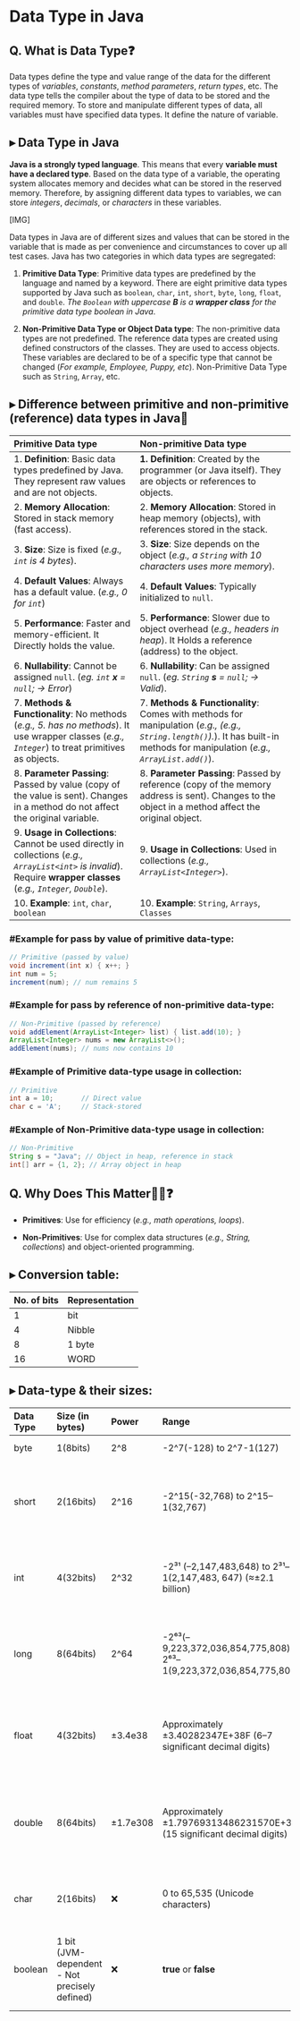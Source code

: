 # Data Type in Java

## Q. What is Data Type❓
Data types define the type and value range of the data for the different types of *variables*, *constants*, *method parameters*, *return types*, etc. The data type tells the compiler about the type of data to be stored and the required memory. To store and manipulate different types of data, all variables must have specified data types. It define the nature of variable.


## ▸ Data Type in Java 
**Java is a strongly typed language**. This means that every **variable must have a declared type**. Based on the data type of a variable, the operating system allocates memory and decides what can be stored in the reserved memory. Therefore, by assigning different data types to variables, we can store *integers*, *decimals*, or *characters* in these variables.

[IMG]

Data types in Java are of different sizes and values that can be stored in the variable that is made as per convenience and circumstances to cover up all test cases. Java has two categories in which data types are segregated:

1. **Primitive Data Type**: Primitive data types are predefined by the language and named by a keyword. There are eight primitive data types supported by Java such as `boolean`, `char`, `int`, `short`, `byte`, `long`, `float`, and `double`. *The `Boolean` with uppercase **B** is a **wrapper class** for the primitive data type boolean in Java*.

2. **Non-Primitive Data Type or Object Data type**: The non-primitive data types are not predefined. The reference data types are created using defined constructors of the classes. They are used to access objects. These variables are declared to be of a specific type that cannot be changed (*For example, Employee, Puppy, etc*). Non-Primitive Data Type such as `String`, `Array`, etc.


## ▸  Difference between **primitive** and **non-primitive** (reference) data types in Java🧐

|  **Primitive Data type** |  **Non-primitive Data type**
|:-----|:--------
| 1. **Definition**: Basic data types predefined by Java. They represent raw values and are not objects. | **1. Definition**: Created by the programmer (or Java itself). They are objects or references to objects.
| 2. **Memory Allocation**: Stored in stack memory (fast access).| 2. **Memory Allocation**: Stored in heap memory (objects), with references stored in the stack.
| 3. **Size**: Size is fixed (*e.g., `int` is 4 bytes*). | 3. **Size**: Size depends on the object (*e.g., a `String` with 10 characters uses more memory*).  
| 4. **Default Values**: Always has a default value.  (*e.g., 0 for `int`*) | 4. **Default Values**: Typically initialized to `null`.
| 5. **Performance**: Faster and memory-efficient. It Directly holds the value.| 5. **Performance**: Slower due to object overhead (*e.g., headers in heap*). It Holds a reference (address) to the object.
| 6. **Nullability**: Cannot be assigned `null`. (*eg. `int` **x** = `null`; → Error*)| 6. **Nullability**: Can be assigned `null`. (*eg. `String` **s** = `null`; → Valid*).
| 7. **Methods & Functionality**: No methods (*e.g., 5. has no methods*). It use wrapper classes (*e.g., `Integer`*) to treat primitives as objects.| 7. **Methods & Functionality**: Comes with methods for manipulation (*e.g., (e.g., `String.length()`).*). It has built-in methods for manipulation (*e.g., `ArrayList.add()`*).
| 8. **Parameter Passing**: Passed by value (copy of the value is sent). Changes in a method do not affect the original variable.| 8. **Parameter Passing**: Passed by reference (copy of the memory address is sent). Changes to the object in a method affect the original object.
| 9. **Usage in Collections**: Cannot be used directly in collections (*e.g., `ArrayList<int>` is invalid*). Require **wrapper classes** (*e.g., `Integer`, `Double`*).| 9. **Usage in Collections**: Used in collections (*e.g., `ArrayList<Integer>`*).
| 10. **Example**: `int`, `char`, `boolean`| 10. **Example**: `String`, `Arrays`, `Classes`

### #Example for pass by value of primitive data-type:
```Java
// Primitive (passed by value)
void increment(int x) { x++; }
int num = 5;
increment(num); // num remains 5
```
### #Example for pass by reference of non-primitive data-type:
```Java
// Non-Primitive (passed by reference)
void addElement(ArrayList<Integer> list) { list.add(10); }
ArrayList<Integer> nums = new ArrayList<>();
addElement(nums); // nums now contains 10
```

### #Example of Primitive data-type usage in collection:

```Java
// Primitive
int a = 10;       // Direct value
char c = 'A';     // Stack-stored
```

### #Example of Non-Primitive data-type usage in collection:

```Java
// Non-Primitive
String s = "Java"; // Object in heap, reference in stack
int[] arr = {1, 2}; // Array object in heap
```

## Q. Why Does This Matter🤷‍♀️❓
* **Primitives**: Use for efficiency (*e.g., math operations, loops*).

* **Non-Primitives**: Use for complex data structures (*e.g., String, collections*) and object-oriented programming.


## ▸ Conversion table:

|  **No. of bits** |  **Representation**
|:-----|:--------
| 1 | bit
| 4 | Nibble
| 8 | 1 byte
| 16 | WORD


## ▸ Data-type & their sizes:
|  **Data Type** |  **Size (in bytes)** | **Power** | **Range** | **Default Value** | **Description** 
|:-----|:--------|:-----|:--------|:----- |:-----
| byte | 1(8bits) | 2^8 | -2^7(-128) to 2^7-1(127) | 0 | 8-bit signed integer.			
| short | 2(16bits) | 2^16 | -2^15(-32,768) to 2^15–1(32,767) | 0 | 16-bit signed integer. Suitable for medium-sized numbers.			
| int | 4(32bits) | 2^32 | -2³¹ (–2,147,483,648) to 2³¹–1(2,147,483, 647) (≈±2.1 billion) | 0 | 32-bit integer. Default choice for whole numbers.	
| long | 8(64bits) | 2^64 | -2⁶³(–9,223,372,036,854,775,808) to 2⁶³–1(9,223,372,036,854,775,807)  | 0L | 64-bit integer. Used for very large numbers (e.g., timestamps).			
| float | 4(32bits) | ±3.4e38  |  Approximately ±3.40282347E+38F (6–7 significant decimal digits) | 0.0f | 32-bit IEEE 754 floating-point. Sacrifices precision for range.			
| double | 8(64bits) | ±1.7e308 |  Approximately ±1.79769313486231570E+308 (15 significant decimal digits) | 0.0d | 64-bit IEEE 754 floating-point. Default for decimals (higher precision).			
| char | 2(16bits) | ❌ | 0 to 65,535 (Unicode characters) | '\u0000' | 16-bit Unicode character (*e.g., `A`, `€`, `\n`*).		
| boolean | 1 bit (JVM-dependent - Not precisely defined) | ❌ | **true** or **false** | false | Represents logical values. Size is JVM-dependent (often 1 byte in practice).			
